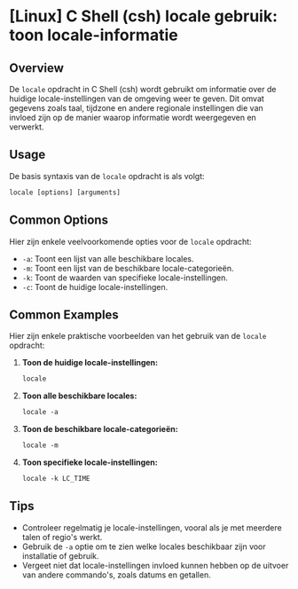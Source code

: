 # [Linux] C Shell (csh) locale gebruik: toon locale-informatie

## Overview
De `locale` opdracht in C Shell (csh) wordt gebruikt om informatie over de huidige locale-instellingen van de omgeving weer te geven. Dit omvat gegevens zoals taal, tijdzone en andere regionale instellingen die van invloed zijn op de manier waarop informatie wordt weergegeven en verwerkt.

## Usage
De basis syntaxis van de `locale` opdracht is als volgt:

```csh
locale [options] [arguments]
```

## Common Options
Hier zijn enkele veelvoorkomende opties voor de `locale` opdracht:

- `-a`: Toont een lijst van alle beschikbare locales.
- `-m`: Toont een lijst van de beschikbare locale-categorieën.
- `-k`: Toont de waarden van specifieke locale-instellingen.
- `-c`: Toont de huidige locale-instellingen.

## Common Examples
Hier zijn enkele praktische voorbeelden van het gebruik van de `locale` opdracht:

1. **Toon de huidige locale-instellingen:**

   ```csh
   locale
   ```

2. **Toon alle beschikbare locales:**

   ```csh
   locale -a
   ```

3. **Toon de beschikbare locale-categorieën:**

   ```csh
   locale -m
   ```

4. **Toon specifieke locale-instellingen:**

   ```csh
   locale -k LC_TIME
   ```

## Tips
- Controleer regelmatig je locale-instellingen, vooral als je met meerdere talen of regio's werkt.
- Gebruik de `-a` optie om te zien welke locales beschikbaar zijn voor installatie of gebruik.
- Vergeet niet dat locale-instellingen invloed kunnen hebben op de uitvoer van andere commando's, zoals datums en getallen.